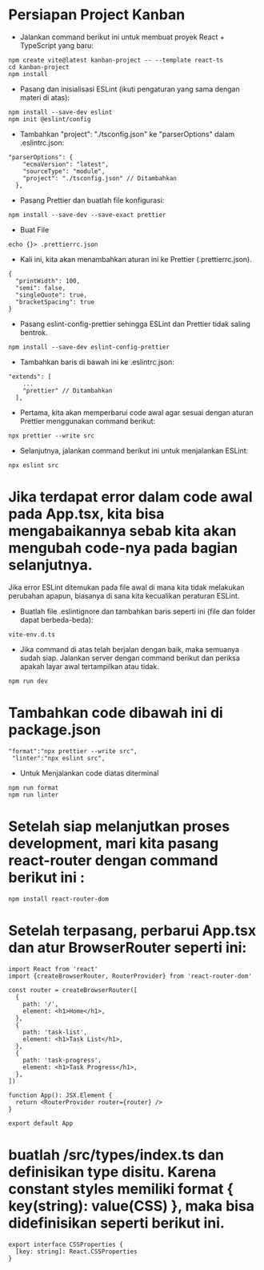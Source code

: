# Persiapan Project Kanban

- Jalankan command berikut ini untuk membuat proyek React + TypeScript yang baru:

```
npm create vite@latest kanban-project -- --template react-ts
cd kanban-project
npm install
```

- Pasang dan inisialisasi ESLint (ikuti pengaturan yang sama dengan materi di atas):

```
npm install --save-dev eslint
npm init @eslint/config

```

- Tambahkan "project": "./tsconfig.json" ke "parserOptions" dalam .eslintrc.json:

```
"parserOptions": {
    "ecmaVersion": "latest",
    "sourceType": "module",
    "project": "./tsconfig.json" // Ditambahkan
  },

```

- Pasang Prettier dan buatlah file konfigurasi:

```
npm install --save-dev --save-exact prettier

```
- Buat File

```
echo {}> .prettierrc.json
```

- Kali ini, kita akan menambahkan aturan ini ke Prettier (.prettierrc.json).

```
{
  "printWidth": 100,
  "semi": false,
  "singleQuote": true,
  "bracketSpacing": true
}
```
- Pasang eslint-config-prettier sehingga ESLint dan Prettier tidak saling bentrok.

```
npm install --save-dev eslint-config-prettier
```

- Tambahkan baris di bawah ini ke .eslintrc.json:

```
"extends": [
    ...
    "prettier" // Ditambahkan
  ],
```

- Pertama, kita akan memperbarui code awal agar sesuai dengan aturan Prettier menggunakan command berikut:

```
npx prettier --write src
```

- Selanjutnya, jalankan command berikut ini untuk menjalankan ESLint:
```
npx eslint src
```

# Jika terdapat error dalam code awal pada App.tsx, kita bisa mengabaikannya sebab kita akan mengubah code-nya pada bagian selanjutnya.
Jika error ESLint ditemukan pada file awal di mana kita tidak melakukan perubahan apapun, biasanya di sana kita kecualikan peraturan ESLint.

- Buatlah file .eslintignore dan tambahkan baris seperti ini (file dan folder dapat berbeda-beda):

```
vite-env.d.ts
```

- Jika command di atas telah berjalan dengan baik, maka semuanya sudah siap. Jalankan server dengan command berikut dan periksa apakah layar awal tertampilkan atau tidak.
```
npm run dev
```

# Tambahkan code dibawah ini di package.json

```
"format":"npx prettier --write src",
 "linter":"npx eslint src",
```

- Untuk Menjalankan code diatas diterminal

```
npm run format
npm run linter
````

# Setelah siap melanjutkan proses development, mari kita pasang react-router dengan command berikut ini :
```
npm install react-router-dom
```

# Setelah terpasang, perbarui App.tsx dan atur BrowserRouter seperti ini:

```
import React from 'react'
import {createBrowserRouter, RouterProvider} from 'react-router-dom'

const router = createBrowserRouter([
  {
    path: '/',
    element: <h1>Home</h1>,
  },
  {
    path: 'task-list',
    element: <h1>Task List</h1>,
  },
  {
    path: 'task-progress',
    element: <h1>Task Progress</h1>,
  },
])

function App(): JSX.Element {
  return <RouterProvider router={router} />
}

export default App
```

# buatlah /src/types/index.ts dan definisikan type disitu. Karena constant styles memiliki format { key(string): value(CSS) }, maka bisa didefinisikan seperti berikut ini.
```
export interface CSSProperties {
  [key: string]: React.CSSProperties
}
```
